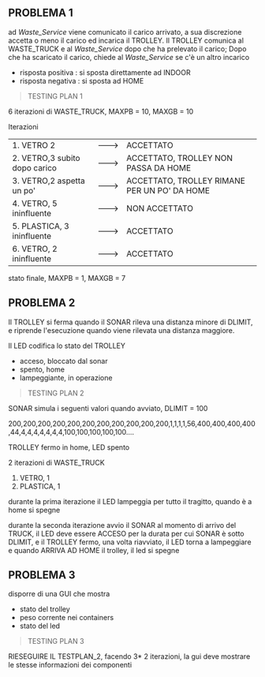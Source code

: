 
## PROBLEMA 1 

ad *Waste_Service* viene comunicato il carico arrivato, a sua discrezione accetta o meno il carico ed incarica il TROLLEY. Il TROLLEY comunica al WASTE_TRUCK e al *Waste_Service* dopo che ha prelevato il carico; Dopo che ha scaricato il carico, chiede al *Waste_Service* se c'è un altro incarico
* risposta positiva : si sposta direttamente ad INDOOR 
* risposta negativa : si sposta ad HOME 

> TESTING PLAN 1

6 iterazioni di WASTE_TRUCK, MAXPB = 10, MAXGB = 10

Iterazioni

|       |       |       |
| ---      |   ---    |   ---    |
|1. VETRO 2                           |           --->  | ACCETTATO
|2. VETRO,3  subito dopo carico       |           --->  |  ACCETTATO, TROLLEY NON PASSA DA HOME
|3. VETRO,2  aspetta un po'           |           --->  |  ACCETTATO, TROLLEY RIMANE PER UN PO' DA HOME
|4. VETRO, 5 ininfluente              |           --->  |  NON ACCETTATO
|5. PLASTICA, 3 ininfluente           |           --->  |  ACCETTATO
|6. VETRO, 2  ininfluente             |           --->  |  ACCETTATO

stato finale, MAXPB = 1, MAXGB = 7


## PROBLEMA 2

Il TROLLEY si ferma quando il SONAR rileva una distanza minore di DLIMIT, e riprende l'esecuzione quando viene rilevata una distanza maggiore.

Il LED codifica lo stato del TROLLEY
* acceso, bloccato dal sonar
* spento, home
* lampeggiante, in operazione

> TESTING PLAN 2

SONAR simula i seguenti valori quando avviato, DLIMIT = 100

200,200,200,200,200,200,200,200,200,200,200,1,1,1,1,56,400,400,400,400,44,4,4,4,4,4,4,4,100,100,100,100,100....


TROLLEY fermo in home, LED spento

2 iterazioni di WASTE_TRUCK

1.  VETRO, 1          
2.  PLASTICA, 1

durante la prima iterazione il LED lampeggia per tutto il tragitto, quando è a home si spegne

durante la seconda iterazione avvio il SONAR al momento di arrivo del TRUCK, il LED deve essere ACCESO per la durata per cui SONAR è sotto DLIMIT, e il TROLLEY fermo, una volta riavviato, il LED torna a lampeggiare e quando ARRIVA AD HOME il trolley, il led si spegne



## PROBLEMA 3 


disporre di una GUI che mostra
* stato del trolley
* peso corrente nei containers
* stato del led


> TESTING PLAN 3

RIESEGUIRE IL TESTPLAN_2, facendo 3* 2 iterazioni, la gui deve mostrare le stesse informazioni dei componenti
